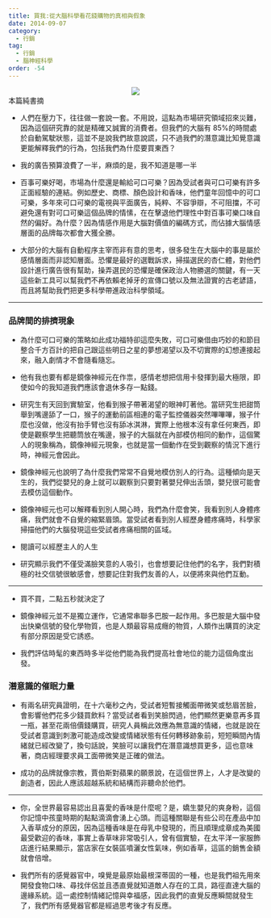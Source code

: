```yaml
---
title: 買我:從大腦科學看花錢購物的真相與假象
date: 2014-09-07
category:
  - 行銷
tag:
  - 行銷
  - 腦神經科學
order: -54
---
```


<div class="separator" style="clear: both; text-align: center;">
<img border="0" src="https://4.bp.blogspot.com/-FvnaWAgSJvQ/V3DkWQVQiII/AAAAAAAAaF0/6PQ67LSEsKc_gGAzSfJ3FdBfqqL7mOVTQCK4B/s400/buy.jpg"/></div>

<div class="alert-message warning">  
<i class="fa fa-check-circle"></i> 本篇純書摘 </div>

* 人們在壓力下，往往做一套說一套。不用說，這點為市場研究領域招來災難，因為這個研究靠的就是精確又誠實的消費者。但我們的大腦有 85%的時間處於自動駕駛狀態，這並不是說我們故意說謊，只不過我們的潛意識比知覺意識更能解釋我們的行為，包括我們為什麼要買東西？

* 我的廣告預算浪費了一半，麻煩的是，我不知道是哪一半

* 百事可樂好喝，市場為什麼還是輸給可口可樂？因為受試者與可口可樂有許多正面經驗的連結。例如歷史、商標、顏色設計和香味，他們童年回憶中的可口可樂，多年來可口可樂的電視與平面廣告，純粹、不容爭辯，不可阻擋，不可避免還有對可口可樂這個品牌的情愫，在在擊退他們理性中對百事可樂口味自然的偏好。為什麼？因為情感作用是大腦對價值的編碼方式，而佔據大腦情感層面的品牌每次都會大獲全勝。

* 大部分的大腦有自動程序主宰而非有意的思考，很多發生在大腦中的事是屬於感情層面而非認知層面。恐懼是最好的選戰訴求，掃描選民的杏仁體，對他們設計進行廣告很有幫助，操弄選民的恐懼是確保政治人物勝選的關鍵，有一天這些新工具可以幫我們不再依賴老掉牙的宣傳口號以及無法證實的古老諺語，而且將幫助我們把更多科學帶進政治科學領域。

---
### 品牌間的排擠現象
* 為什麼可口可樂的策略如此成功福特卻這麼失敗，可口可樂借由巧妙的和節目整合千方百計的把自己跟這些明日之星的夢想渴望以及不切實際的幻想連接起來，融入劇情才不會隨看隨忘。

* 他有我也要有都是鏡像神經元在作祟，感情老想把信用卡發揮到最大極限，即使如今的我知道我們應該會退休多存一點錢。

* 研究生有天回到實驗室，他看到猴子帶著渴望的眼神盯著他。當研究生把甜筒舉到嘴邊舔了一口，猴子的運動前區相連的電子監控儀器突然嗶嗶嗶，猴子什麼也沒做，他沒有抬手臂也沒有舔冰淇淋，實際上他根本沒有拿任何東西，即使是觀察學生把聽筒放在嘴邊，猴子的大腦就在內部模仿相同的動作，這個驚人的現象稱為，鏡像神經元現象，也就是當一個動作在受到觀察的情況下進行時，神經元會因此。

* 鏡像神經元也說明了為什麼我們常常不自覺地模仿別人的行為。這種傾向是天生的，我們從嬰兒的身上就可以觀察到只要對著嬰兒伸出舌頭，嬰兒很可能會去模仿這個動作。

* 鏡像神經元也可以解釋看到別人開心時，我們為什麼會笑，我看到別人身體疼痛，我們就會不自覺的縮緊眉頭。當受試者看到別人經歷身體疼痛時，科學家掃描他們的大腦發現這些受試者疼痛相關的區域。

* 閱讀可以經歷主人的人生

* 研究顯示我們不僅受滿臉笑意的人吸引，也會想要記住他們的名字，我們對積極的社交信號很敏感會，想要記住對我們友善的人，以便將來與他們互動。

---
* 買不買，二點五秒就決定了
* 鏡像神經元並不是獨立運作，它通常串聯多巴胺一起作用。多巴胺是大腦中發出快樂信號的發化學物質，也是人類最容易成癮的物質，人類作出購買的決定有部分原因是受它誘惑。

* 我們評估時髦的東西時多半從他們能為我們提高社會地位的能力這個角度出發。

### 潛意識的催眠力量
* 有兩名研究員證明，在十六毫秒之內，受試者短暫接觸面帶微笑或愁眉苦臉，會影響他們花多少錢買飲料？當受試者看到笑臉閃過，他們顯然更樂意再多買一瓶，甚至花兩倍價錢購買，研究人員稱此效應為無意識的情緒，也就是說在受試者意識到刺激可能造成改變或情緒狀態有任何轉移跡象前，短短瞬間內情緒就已經改變了，換句話說，笑臉可以讓我們在潛意識想買更多，這也意味著，商店經理要求員工面帶微笑是正確的做法。

* 成功的品牌就像宗教，賈伯斯對蘋果的願景說，在這個世界上，人才是改變的創造者，因此人應該超越系統和結構而非聽命於他們。

---
* 你，全世界最容易認出且喜愛的香味是什麼呢？是，嬌生嬰兒的爽身粉，這個你記憶中孩童時期的點點滴滴會湧上心頭。而這種關聯是有些公司在產品中加入香草成分的原因，因為這種香味是在母乳中發現的，而且順理成章成為美國最受歡迎的香味，事實上香草味非常吸引人，曾有個實驗，在太平洋一家服飾店進行結果顯示，當店家在女裝區噴灑女性氣味，例如香草，這區的銷售金額就會倍增。

* 我們所有的感覺器官中，嗅覺是最原始最根深蒂固的一種，也是我們祖先用來開發食物口味、尋找伴侶並且憑直覺就知道敵人存在的工具，路徑直達大腦的邊緣系統。這一處控制情緒記憶與幸福感，因此我們的直覺反應瞬間就發生了，我們所有感覺器官都是經過思考後才有反應。

